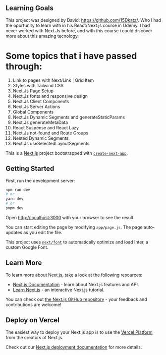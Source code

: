 ## Learning Goals
This project was designed by David: https://github.com/15Dkatz/.  Who I had the oportunity to learn with in his React/Next.js course in Udemy.
I had never worked with Next.Js before, and with this course i could discover more about this amazing tecnology. 

# Some topics that i have passed through:

1. Link to pages with Next/Link | Grid Item
2. Styles with Tailwind CSS
3. Next.Js Page Setup
4. Next.Js fonts and responsive design
5. Next.Js Client Components
6. Next.Js Server Actions
7. Global Components
8. Next.Js Dynamic Segments and generateStaticParams
9. Next.Js generateMetaData
10. React Suspense and React Lazy
11. Next.Js not-found and Route Groups
12. Nested Dynamic Segments
13. Next.Js useSelectedLayoutSegments





This is a [Next.js](https://nextjs.org/) project bootstrapped with [`create-next-app`](https://github.com/vercel/next.js/tree/canary/packages/create-next-app).

## Getting Started

First, run the development server:

```bash
npm run dev
# or
yarn dev
# or
pnpm dev
```

Open [http://localhost:3000](http://localhost:3000) with your browser to see the result.

You can start editing the page by modifying `app/page.js`. The page auto-updates as you edit the file.

This project uses [`next/font`](https://nextjs.org/docs/basic-features/font-optimization) to automatically optimize and load Inter, a custom Google Font.

## Learn More

To learn more about Next.js, take a look at the following resources:

- [Next.js Documentation](https://nextjs.org/docs) - learn about Next.js features and API.
- [Learn Next.js](https://nextjs.org/learn) - an interactive Next.js tutorial.

You can check out [the Next.js GitHub repository](https://github.com/vercel/next.js/) - your feedback and contributions are welcome!

## Deploy on Vercel

The easiest way to deploy your Next.js app is to use the [Vercel Platform](https://vercel.com/new?utm_medium=default-template&filter=next.js&utm_source=create-next-app&utm_campaign=create-next-app-readme) from the creators of Next.js.

Check out our [Next.js deployment documentation](https://nextjs.org/docs/deployment) for more details.
